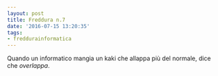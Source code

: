 ```yaml
---
layout: post
title: Freddura n.7
date: '2016-07-15 13:20:35'
tags:
- freddurainformatica
---
```


Quando un informatico mangia un kaki che allappa più del normale, dice che *overlappa*.